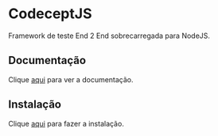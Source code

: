# CodeceptJS

Framework de teste End 2 End sobrecarregada para NodeJS.

## Documentação

Clique [aqui](https://github.com/Codeception/CodeceptJS) para ver a documentação.

## Instalação

Clique [aqui](https://www.npmjs.com/package/codeceptjs) para fazer a instalação.